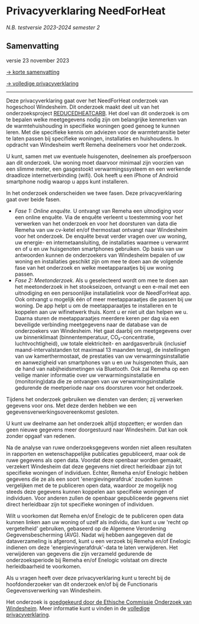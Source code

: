# Privacyverklaring NeedForHeat

*N.B. testversie 2023-2024 semester 2*

## Samenvatting

versie 23 november 2023

[→ korte samenvatting](../../privacy/)

[→ volledige privacyverklaring](../../privacy-full/)

---

Deze privacyverklaring gaat over het NeedForHeat onderzoek van hogeschool Windesheim. Dit onderzoek maakt deel uit van het onderzoeksproject [REDUCEDHEATCARB](https://edu.nl/gutuc). Het doel van dit onderzoek is om te bepalen welke meetgegevens nodig zijn om belangrijke kenmerken van de warmtehuishouding in specifieke woningen goed genoeg te kunnen leren. Met die specifieke kennis om adviezen voor de warmtetransitie beter te laten passen bij specifieke woningen, installaties en huishoudens. In opdracht van Windesheim werft Remeha deelnemers voor het onderzoek.

U kunt, samen met uw eventuele huisgenoten, deelnemen als proefpersoon aan dit onderzoek. Uw woning moet daarvoor minimaal zijn voorzien van een slimme meter, een gasgestookt verwarmingssysteem en een werkende draadloze internetverbinding (wifi). Ook heeft u een iPhone of Android smartphone nodig waarop u apps kunt installeren.

In het onderzoek onderscheiden we twee fasen. Deze privacyverklaring gaat over beide fasen.

- *Fase 1: Online enquête.*
  U ontvangt van Remeha een uitnodiging voor een online enquête. Via de enquête verleent u toestemming voor het verwerken van het onderzoek en voor het doorsturen van data die Remeha van uw cv-ketel en/of thermostaat ontvangt naar Windesheim voor het onderzoek. De enquête bevat verder vragen over uw woning, uw energie- en internetaansluiting, de installaties waarmee u verwarmt en of u en uw huisgenoten smartphones gebruiken. Op basis van uw antwoorden kunnen de onderzoekers van Windesheim bepalen of uw woning en installaties geschikt zijn om mee te doen aan de volgende fase van het onderzoek en welke meetapparaatjes bij uw woning passen.
- *Fase 2: Meetonderzoek.*
  Als u geselecteerd wordt om mee te doen aan het meetonderzoek in het stookseizoen, ontvangt u een e-mail met een uitnodiging en een persoonlijke installatielink voor de NeedForHeat app. Ook ontvangt u mogelijk één of meer meetapparaatjes die passen bij uw woning. De app helpt u om de meetapparaatjes te installeren en te koppelen aan uw wifinetwerk thuis. Komt u er niet uit dan helpen we u. Daarna sturen de meetapparaatjes meerdere keren per dag via een beveiligde verbinding meetgegevens naar de database van de onderzoekers van Windesheim. Het gaat daarbij om meetgegevens over uw binnenklimaat (binnentemperatuur, CO₂-concentratie, luchtvochtigheid), uw totale elektriciteit- en aardgasverbruik (inclusief maand-intervalstanden tot maximaal 13 maanden terug), de instellingen van uw kamerthermostaat, de prestaties van uw verwarmingsinstallatie en aanwezigheid van smartphones van u en uw huisgenoten thuis, aan de hand van nabijheidsmetingen via Bluetooth. Ook zal Remeha op een veilige manier informatie over uw verwarmingsinstallatie en (monitoring)data die ze ontvangen van uw verwarmingsinstallatie gedurende de meetperiode naar ons doorsturen voor het onderzoek.

Tijdens het onderzoek gebruiken we diensten van derden; zij verwerken gegevens voor ons. Met deze derden hebben we een gegevensverwerkingsovereenkomst gesloten.

U kunt uw deelname aan het onderzoek altijd stopzetten; er worden dan geen nieuwe gegevens meer doorgestuurd naar Windesheim. Dat kan ook zonder opgaaf van redenen.

Na de analyse van ruwe onderzoeksgegevens worden niet alleen resultaten in rapporten en wetenschappelijke publicaties gepubliceerd, maar ook de ruwe gegevens als open data. Voordat deze openbaar worden gemaakt, verzekert Windesheim dat deze gegevens niet direct herleidbaar zijn tot specifieke woningen of individuen. Echter, Remeha en/of Enelogic hebben gegevens die ze als een soort 'energievingerafdruk' zouden kunnen vergelijken met de te publiceren open data, waardoor ze mogelijk nog steeds deze gegevens kunnen koppelen aan specifieke woningen of individuen. Voor anderen zullen de openbaar gepubliceerde gegevens niet direct herleidbaar zijn tot specifieke woningen of individuen.

Wilt u voorkomen dat Remeha en/of Enelogic de te publiceren open data kunnen linken aan uw woning of uzelf als individu, dan kunt u uw 'recht op vergetelheid' gebruiken, gebaseerd op de Algemene Verordening Gegevensbescherming (AVG). Nadat wij hebben aangegeven dat de dataverzameling is afgerond, kunt u een verzoek bij Remeha en/of Enelogic indienen om deze 'energievingerafdruk'-data te laten verwijderen. Het verwijderen van gegevens die zijn verzameld gedurende de onderzoeksperiode bij Remeha en/of Enelogic volstaat om directe herleidbaarheid te voorkomen.

Als u vragen heeft over deze privacyverklaring kunt u terecht bij de hoofdonderzoeker van dit onderzoek en/of bij de Functionaris Gegevensverwerking van Windesheim.

Het onderzoek is [goedgekeurd door de Ethische Commissie Onderzoek van Windesheim](../assets/231121-goedkeurende-verklaring-ECO-Windesheim-REDUCEDHEATCARB.pdf). Meer informatie kunt u vinden in de [volledige privacyverklaring](../../privacy-full/).
